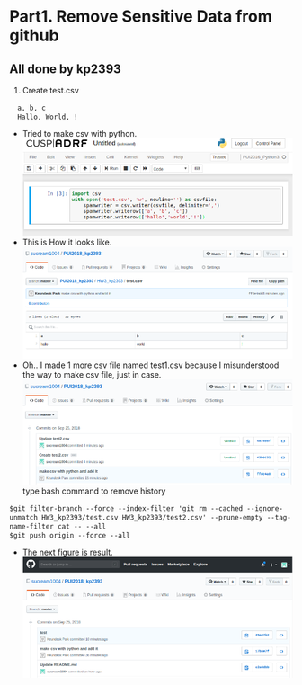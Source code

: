 # Part1. Remove Sensitive Data from github
## All done by kp2393
1. Create test.csv
```
  a, b, c
  Hallo, World, !
```
- Tried to make csv with python.
![making_csv](./img/make_csv.png)
- This is How it looks like.
![frame_csv](./img/csv_frame.png)
- Oh.. I made 1 more csv file named test1.csv because I misunderstood the way to make csv file, just in case.
![commits_csv](./img/commits.png)
type bash command to remove history
```
$git filter-branch --force --index-filter 'git rm --cached --ignore-unmatch HW3_kp2393/test.csv HW3_kp2393/test2.csv' --prune-empty --tag-name-filter cat -- --all
$git push origin --force --all
```
- The next figure is result.
![result](./img/results.png)
